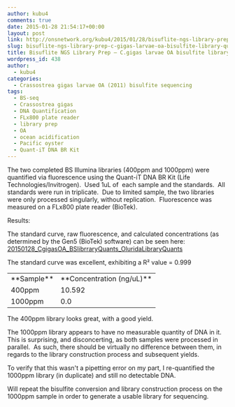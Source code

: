 ```yaml
---
author: kubu4
comments: true
date: 2015-01-28 21:54:17+00:00
layout: post
link: http://onsnetwork.org/kubu4/2015/01/28/bisuflite-ngs-library-prep-c-gigas-larvae-oa-bisulfite-library-quantification/
slug: bisuflite-ngs-library-prep-c-gigas-larvae-oa-bisulfite-library-quantification
title: Bisuflite NGS Library Prep – C.gigas larvae OA bisulfite library quantification
wordpress_id: 438
author:
  - kubu4
categories:
  - Crassostrea gigas larvae OA (2011) bisulfite sequencing
tags:
  - BS-seq
  - Crassostrea gigas
  - DNA Quantification
  - FLx800 plate reader
  - library prep
  - OA
  - ocean acidification
  - Pacific oyster
  - Quant-iT DNA BR Kit
---
```


The two completed BS Illumina libraries (400ppm and 1000ppm) were quantified via fluorescence using the Quant-iT DNA BR Kit (Life Technologies/Invitrogen).  Used 1uL of  each sample and the standards.  All standards were run in triplicate.  Due to limited sample, the two libraries were only processed singularly, without replication.  Fluorescence was measured on a FLx800 plate reader (BioTek).



Results:

The standard curve, raw fluorescence, and calculated concentrations (as determined by the Gen5 (BioTek) software) can be seen here: [20150128_CgigasOA_BSlibrraryQuants_OluridaLibraryQuants](https://docs.google.com/spreadsheets/d/1Aw37LJaitJVHMT7E66vC_ChFqGgT2UaCM9WegK5zgtw/edit?usp=sharing)

The standard curve was excellent, exhibiting a R² value = 0.999



<table >
<tbody >
<tr >

<td style="text-align: center;" >**Sample**
</td>

<td style="text-align: center;" >**Concentration (ng/uL)**
</td>
</tr>
<tr >

<td >400ppm
</td>

<td >10.592
</td>
</tr>
<tr >

<td >1000ppm
</td>

<td >0.0
</td>
</tr>
</tbody>
</table>



The 400ppm library looks great, with a good yield.

The 1000ppm library appears to have no measurable quantity of DNA in it.  This is surprising, and disconcerting, as both samples were processed in parallel.  As such, there should be virtually no difference between them, in regards to the library construction process and subsequent yields.

To verify that this wasn't a pipetting error on my part, I re-quantified the 1000ppm library (in duplicate) and still no detectable DNA.

Will repeat the bisulfite conversion and library construction process on the 1000ppm sample in order to generate a usable library for sequencing.
